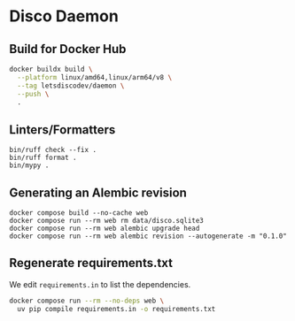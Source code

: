 # Disco Daemon

## Build for Docker Hub

```bash
docker buildx build \
  --platform linux/amd64,linux/arm64/v8 \
  --tag letsdiscodev/daemon \
  --push \
  .
```

## Linters/Formatters

```
bin/ruff check --fix .
bin/ruff format .
bin/mypy .
```

## Generating an Alembic revision

```
docker compose build --no-cache web
docker compose run --rm web rm data/disco.sqlite3
docker compose run --rm web alembic upgrade head
docker compose run --rm web alembic revision --autogenerate -m "0.1.0"
```

## Regenerate requirements.txt

We edit `requirements.in` to list the dependencies.
```bash
docker compose run --rm --no-deps web \
  uv pip compile requirements.in -o requirements.txt
```